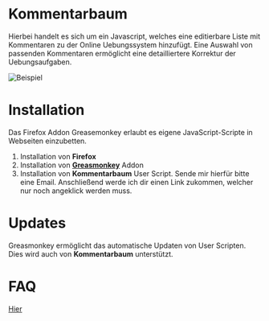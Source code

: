 # Kommentarbaum
Hierbei handelt es sich um ein Javascript, welches eine editierbare Liste mit Kommentaren zu der Online Uebungssystem hinzufügt. Eine Auswahl von passenden Kommentaren ermöglicht eine detailliertere Korrektur der Uebungsaufgaben. 

![Beispiel](https://github.com/pecheur/jscomment/blob/master/example.png)

# Installation
Das Firefox Addon Greasemonkey erlaubt es eigene JavaScript-Scripte in Webseiten einzubetten.

1. Installation von **Firefox** 
2. Installation von [**Greasmonkey**](https://addons.mozilla.org/de/firefox/addon/greasemonkey/) Addon
3. Installation von **Kommentarbaum** User Script.  Sende mir hierfür bitte eine Email. Anschließend werde ich dir einen Link zukommen, welcher nur noch angeklick werden muss.

# Updates
Greasmonkey ermöglicht das automatische Updaten von User Scripten. Dies wird auch von **Kommentarbaum** unterstützt.

# FAQ
[Hier](https://github.com/pecheur/jscomment/blob/master/faq.md)
  
